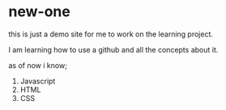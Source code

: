 # new-one

this is just a demo site for me to work on the learning project.

I am learning how to use a github and all the concepts about it.

as of now i know;

1. Javascript
2. HTML
3. CSS
